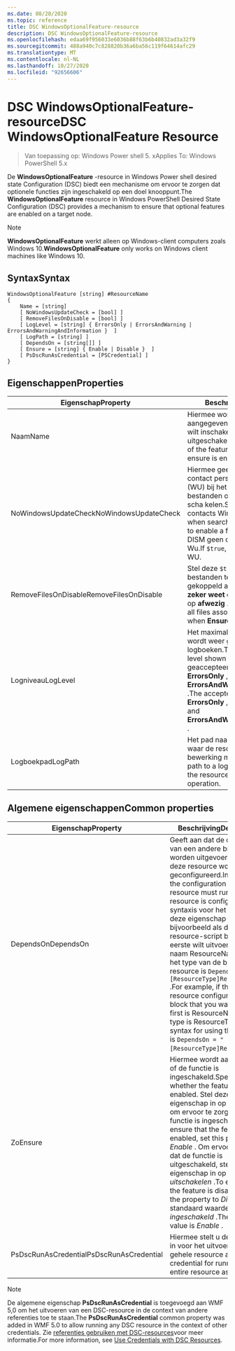 ```yaml
---
ms.date: 08/28/2020
ms.topic: reference
title: DSC WindowsOptionalFeature-resource
description: DSC WindowsOptionalFeature-resource
ms.openlocfilehash: edaa69f956033e6036b88f63b6b40832ad3a32f9
ms.sourcegitcommit: 488a940c7c828820b36a6ba56c119f64614afc29
ms.translationtype: MT
ms.contentlocale: nl-NL
ms.lasthandoff: 10/27/2020
ms.locfileid: "92656606"
---
```

# <a name="dsc-windowsoptionalfeature-resource"></a><span data-ttu-id="d326e-103">DSC WindowsOptionalFeature-resource</span><span class="sxs-lookup"><span data-stu-id="d326e-103">DSC WindowsOptionalFeature Resource</span></span>

> <span data-ttu-id="d326e-104">Van toepassing op: Windows Power shell 5. x</span><span class="sxs-lookup"><span data-stu-id="d326e-104">Applies To: Windows PowerShell 5.x</span></span>

<span data-ttu-id="d326e-105">De **WindowsOptionalFeature** -resource in Windows Power shell desired state Configuration (DSC) biedt een mechanisme om ervoor te zorgen dat optionele functies zijn ingeschakeld op een doel knooppunt.</span><span class="sxs-lookup"><span data-stu-id="d326e-105">The **WindowsOptionalFeature** resource in Windows PowerShell Desired State Configuration (DSC) provides a mechanism to ensure that optional features are enabled on a target node.</span></span>

> [!NOTE]
> <span data-ttu-id="d326e-106">**WindowsOptionalFeature** werkt alleen op Windows-client computers zoals Windows 10.</span><span class="sxs-lookup"><span data-stu-id="d326e-106">**WindowsOptionalFeature** only works on Windows client machines like Windows 10.</span></span>

## <a name="syntax"></a><span data-ttu-id="d326e-107">Syntax</span><span class="sxs-lookup"><span data-stu-id="d326e-107">Syntax</span></span>

```Syntax
WindowsOptionalFeature [string] #ResourceName
{
    Name = [string]
    [ NoWindowsUpdateCheck = [bool] ]
    [ RemoveFilesOnDisable = [bool] ]
    [ LogLevel = [string] { ErrorsOnly | ErrorsAndWarning | ErrorsAndWarningAndInformation }  ]
    [ LogPath = [string] ]
    [ DependsOn = [string[]] ]
    [ Ensure = [string] { Enable | Disable }  ]
    [ PsDscRunAsCredential = [PSCredential] ]
}
```

## <a name="properties"></a><span data-ttu-id="d326e-108">Eigenschappen</span><span class="sxs-lookup"><span data-stu-id="d326e-108">Properties</span></span>

|<span data-ttu-id="d326e-109">Eigenschap</span><span class="sxs-lookup"><span data-stu-id="d326e-109">Property</span></span> |<span data-ttu-id="d326e-110">Beschrijving</span><span class="sxs-lookup"><span data-stu-id="d326e-110">Description</span></span> |
|---|---|
|<span data-ttu-id="d326e-111">Naam</span><span class="sxs-lookup"><span data-stu-id="d326e-111">Name</span></span> |<span data-ttu-id="d326e-112">Hiermee wordt de naam aangegeven van de functie die u wilt inschakelen, is ingeschakeld of uitgeschakeld.</span><span class="sxs-lookup"><span data-stu-id="d326e-112">Indicates the name of the feature that you want to ensure is enabled or disabled.</span></span> |
|<span data-ttu-id="d326e-113">NoWindowsUpdateCheck</span><span class="sxs-lookup"><span data-stu-id="d326e-113">NoWindowsUpdateCheck</span></span> |<span data-ttu-id="d326e-114">Hiermee geeft u op of DISM-contact personen Windows Update (WU) bij het zoeken naar de bron bestanden om een functie in te scha kelen.</span><span class="sxs-lookup"><span data-stu-id="d326e-114">Specifies whether DISM contacts Windows Update (WU) when searching for the source files to enable a feature.</span></span> <span data-ttu-id="d326e-115">Als `$true` kan DISM geen contact opnemen met Wu.</span><span class="sxs-lookup"><span data-stu-id="d326e-115">If `$true`, DISM does not contact WU.</span></span> |
|<span data-ttu-id="d326e-116">RemoveFilesOnDisable</span><span class="sxs-lookup"><span data-stu-id="d326e-116">RemoveFilesOnDisable</span></span> |<span data-ttu-id="d326e-117">Stel deze `$true` optie in om alle bestanden te verwijderen die zijn gekoppeld aan de functie als u **zeker weet dat** deze is ingesteld op **afwezig** .</span><span class="sxs-lookup"><span data-stu-id="d326e-117">Set to `$true` to remove all files associated with the feature when **Ensure** is set to **Absent** .</span></span> |
|<span data-ttu-id="d326e-118">Logniveau</span><span class="sxs-lookup"><span data-stu-id="d326e-118">LogLevel</span></span> |<span data-ttu-id="d326e-119">Het maximale uitvoer niveau dat wordt weer gegeven in de logboeken.</span><span class="sxs-lookup"><span data-stu-id="d326e-119">The maximum output level shown in the logs.</span></span> <span data-ttu-id="d326e-120">De geaccepteerde waarden zijn: **ErrorsOnly** , **ErrorsAndWarning** en **ErrorsAndWarningAndInformation** .</span><span class="sxs-lookup"><span data-stu-id="d326e-120">The accepted values are: **ErrorsOnly** , **ErrorsAndWarning** , and **ErrorsAndWarningAndInformation** .</span></span> |
|<span data-ttu-id="d326e-121">Logboekpad</span><span class="sxs-lookup"><span data-stu-id="d326e-121">LogPath</span></span> |<span data-ttu-id="d326e-122">Het pad naar een logboek bestand waar de resource provider de bewerking moet registreren.</span><span class="sxs-lookup"><span data-stu-id="d326e-122">The path to a log file where you want the resource provider to log the operation.</span></span> |

## <a name="common-properties"></a><span data-ttu-id="d326e-123">Algemene eigenschappen</span><span class="sxs-lookup"><span data-stu-id="d326e-123">Common properties</span></span>

|<span data-ttu-id="d326e-124">Eigenschap</span><span class="sxs-lookup"><span data-stu-id="d326e-124">Property</span></span> |<span data-ttu-id="d326e-125">Beschrijving</span><span class="sxs-lookup"><span data-stu-id="d326e-125">Description</span></span> |
|---|---|
|<span data-ttu-id="d326e-126">DependsOn</span><span class="sxs-lookup"><span data-stu-id="d326e-126">DependsOn</span></span> |<span data-ttu-id="d326e-127">Geeft aan dat de configuratie van een andere bron moet worden uitgevoerd voordat deze resource wordt geconfigureerd.</span><span class="sxs-lookup"><span data-stu-id="d326e-127">Indicates that the configuration of another resource must run before this resource is configured.</span></span> <span data-ttu-id="d326e-128">De syntaxis voor het gebruik van deze eigenschap is bijvoorbeeld als de ID van het resource-script blok dat u als eerste wilt uitvoeren, de naam ResourceName is en het type van de bron resource is `DependsOn = "[ResourceType]ResourceName"` .</span><span class="sxs-lookup"><span data-stu-id="d326e-128">For example, if the ID of the resource configuration script block that you want to run first is ResourceName and its type is ResourceType, the syntax for using this property is `DependsOn = "[ResourceType]ResourceName"`.</span></span> |
|<span data-ttu-id="d326e-129">Zo</span><span class="sxs-lookup"><span data-stu-id="d326e-129">Ensure</span></span> |<span data-ttu-id="d326e-130">Hiermee wordt aangegeven of de functie is ingeschakeld.</span><span class="sxs-lookup"><span data-stu-id="d326e-130">Specifies whether the feature is enabled.</span></span> <span data-ttu-id="d326e-131">Stel deze eigenschap in op _inschakelen_ om ervoor te zorgen dat de functie is ingeschakeld.</span><span class="sxs-lookup"><span data-stu-id="d326e-131">To ensure that the feature is enabled, set this property to _Enable_ .</span></span> <span data-ttu-id="d326e-132">Om ervoor te zorgen dat de functie is uitgeschakeld, stelt u de eigenschap in op _uitschakelen_ .</span><span class="sxs-lookup"><span data-stu-id="d326e-132">To ensure that the feature is disabled, set the property to _Disable_ .</span></span> <span data-ttu-id="d326e-133">De standaard waarde is _ingeschakeld_ .</span><span class="sxs-lookup"><span data-stu-id="d326e-133">The default value is _Enable_ .</span></span> |
|<span data-ttu-id="d326e-134">PsDscRunAsCredential</span><span class="sxs-lookup"><span data-stu-id="d326e-134">PsDscRunAsCredential</span></span> |<span data-ttu-id="d326e-135">Hiermee stelt u de referentie in voor het uitvoeren van de gehele resource als.</span><span class="sxs-lookup"><span data-stu-id="d326e-135">Sets the credential for running the entire resource as.</span></span> |

> [!NOTE]
> <span data-ttu-id="d326e-136">De algemene eigenschap **PsDscRunAsCredential** is toegevoegd aan WMF 5,0 om het uitvoeren van een DSC-resource in de context van andere referenties toe te staan.</span><span class="sxs-lookup"><span data-stu-id="d326e-136">The **PsDscRunAsCredential** common property was added in WMF 5.0 to allow running any DSC resource in the context of other credentials.</span></span> <span data-ttu-id="d326e-137">Zie [referenties gebruiken met DSC-resources](../../../configurations/runasuser.md)voor meer informatie.</span><span class="sxs-lookup"><span data-stu-id="d326e-137">For more information, see [Use Credentials with DSC Resources](../../../configurations/runasuser.md).</span></span>
